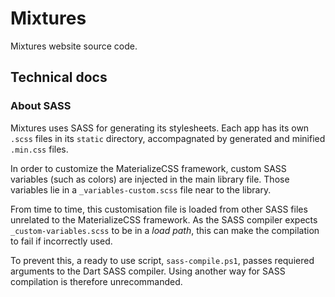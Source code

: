 # Mixtures

Mixtures website source code.

## Technical docs

### About SASS

Mixtures uses SASS for generating its stylesheets. Each app has its own
`.scss` files in its `static` directory, accompagnated by generated and
minified `.min.css` files.

In order to customize the MaterializeCSS framework, custom SASS
variables (such as colors) are injected in the main library file. Those
variables lie in a `_variables-custom.scss` file near to the library.

From time to time, this customisation file is loaded from other SASS
files unrelated to the MaterializeCSS framework. As the SASS compiler
expects `_custom-variables.scss` to be in a *load path*, this can make
the compilation to fail if incorrectly used.

To prevent this, a ready to use script, `sass-compile.ps1`, passes
requiered arguments to the Dart SASS compiler. Using another way for
SASS compilation is therefore unrecommanded.

